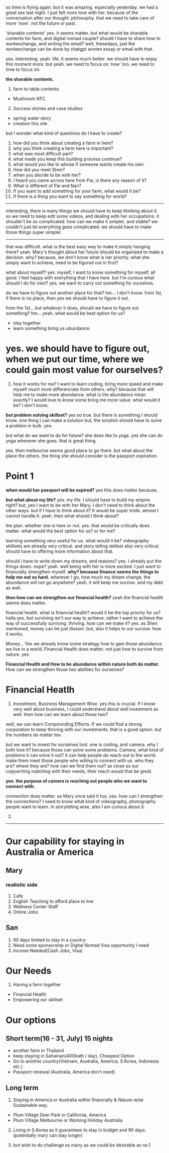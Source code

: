 so time is flying again.
but it was amazing. especially yesterday.
we had a great sex last night.
I just felt more love with her.
because of the conversation after our thought.
philosophy. that we need to take care of more 'now'.
not the future or past.

'sharable contents' yes. it seems matter.
but what would be sharable contents for farm, and digital nomad couple?
should I have to share how to workexchange, and writing the email?
well, thesedays, just the workexchange can be done by chatgpt wroten essay or email with that.

yes. interesting.
yeah. life. it seems much better.
we should have to enjoy this moment more.
but yeah. we need to focus on 'now' too.
we need to time to focus on.

**the sharable contents.**
1. farm to table contents.
- Mushroom KFC

2. Success stories and case studies
- spring water story
- creation this site

but I wonder what kind of questions do I have to create?
1. how did you think about creating a farm in here?
2. why you think creating a farm here is important?
3. what was most difficult part?
4. what made you keep this building process continue?
5. what would you like to advise if someone wants create his own.
6. How did you meet Shen?
7. when you decide to be with her?
8. I heard you came across here from Pai, is there any reason of it?
9. What is different of Pai and Nan?
10. If you want to add something for your farm, what would it be?
11. If there is a thing you want to say something for world?

---

interesting, there is many things we should have to keep thinking about it.
so we need to keep edit some videos, and dealing with her occupations.
it shouldn't be so complicated.
how can we make it simpler, and stable?
we couldn't just let everything goes complicated.
we should have to make those things super simpler.

---

that was difficult. what is the best easy way to make it simply hanging there?
yeah. Mary's thought about her future should be organized to make a decision.
why? because, we don't know what is her priority.
what she simply want to achieve, need to be figured out in first?

what about myself?
yes. myself, I want to know something for myself.
all good. I feel happy with everything that I have here.
but I'm curious what should I do for next?
yes.
we want to carry out something for ourselves.

do we have to figure out another place for that?
hm... I don't know.
from 1st, if there is no place, then yes we should have to figure it out.

from the 1st...
but whatever it does, should we have to figure out something?
hm... yeah.
what would be best option for us?
- stay together
- learn something bring us ubundance.


# yes. we should have to figure out, when we put our time, where we could gain most value for ourselves?

1. how it works for me?
I want to learn coding, bring more speed and make myself much more differenciate from others.
why?
because that will help me to make more abundance.
what is the abundance mean exactly?
I would love to know some bring me more value.
what would it be?
I don't know.

**but problem solving skillset?**
yes so true. but there is something I should know. one thing I can make a solution but, the solution should have to solve a problem in bulk.
yes.

but what do we want to do for future?
she does like to yoga. yes she can do yoga wherever she goes.
that is great thing.

yes. then melbourne seems good place to go there.
but what about the place the others.
the thing she should consider is the passport expiration.

# Point 1

**when would her passport will be expired?**
yes this does matter because,


**but what about my life?**
yes. my life. I should have to build my empire. right? but, yes I want to be with her Mary.
I don't need to think about the other ways.
but if I have to think about it?
It would be super triste. almost I cannot handle it.
yeah.
then what should I think about?

the plan. whether she is here or not.
yes. that would be critically does matter.
what would the best option for us?
or for me?

learning something very useful for us.
what would it be?
videography skillsets are already very critical.
and story telling skillset also very critical.
should have to offering more information about that.

should i have to write down my dreams, and reasons?
yes. I already put the things down. nope?
yeah. well being with her is more excited.
I just want to financially strengthen myself.
**why? because finance seems the things to help me out so hard.**
wherever I go, how much my dream change, the abundance will not go anywhere?
yeah.
it will keep me survive. and my debt as well.

**then how can we strengthen our financial health?**
yeah the financial health seems does matter.

financial health.
what is financial health? would it be the top priority for us?
hella yes.
but surviving isn't our way to achieve. rather I want to achieve the way of successfully survivng.
thriving. how can we make it?
yes. as Shen mentioned, money can be just illusion.
but, also it helps to our survive. how it works.

Money... Yes we already know some strategy how to gain those abundance.
we live in a world.
Financial Health does matter. not just how to survive from nature.
yes.

**Financial Health and How to be abundance within nature both do matter.**
How can we strengthen those two abilities for ourselves?

# Financial Heatlh
1. Investment, Business Management Wise.
yes this is crucial. If I know very well about business, I could understand about well investment as well. then how can we learn about those two?

well, we can learn Compounding Effects. If we could find a strong corporation to keep thriving with our investments, that is a good option. but the numbers do matter too.

but we want to invest for ourselves tool. one is coding, and camera. why I both love it? because those can solve some problems. Camera, what kind of problems it can solve it out? it can help people do reach out to the world. make them meet those people who willing to connect with us.
who they are? where they are? how can we find them out? as close as our copywriting matching with their needs, their reach would that be great.

**yes. the purpose of camera is reaching out people who we want to connect with.**

connection does matter. as Mary once said it too.
yes.
how can I strengthen the connections? I need to know what kind of videography, photography people want to learn.
in storytelling wise, also I am curious about it.

2. 



--- 

# Our capability for staying in Australia or America
## Mary
### realistic side
1. Cafe
2. English Teaching to afford place to live
3. Wellness Center Staff
4. Online Jobs

## San
1. 90 days limited to stay in a country
2. Need some sponsorship or Digital Nomad Visa opportunity I need
3. Income Needed(Cash Jobs, Visa)


# Our Needs
1. Having a farm together
- Financial Health
- Empowering our skillset

# Our options

## Short term(16 - 31, July) 15 nights
- another farm in Thailand
- keep staying in Sahainan(400bath / day), Cheapest Option
- Go to another country(Vietnam, Australia, America, S.Korea, Indonesia etc.)
- Passport renewal.(Australia, America don't need)

## Long term
1. Staying in America or Australia within financially & Nature-wise Sustainable way.
- Plum Village Deer Park in California, America
- Plum Village Melbourne or Working Holiday Australia 

2. Living in S.Korea as it guarantees to stay in budget and 90 days.(potentially mary can stay longer)

3. but wish to do challenge as many as we could be desirable as no.1


